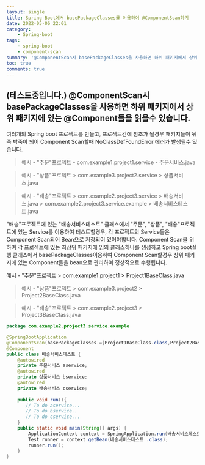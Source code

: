 ```yaml
---
layout: single
title: Spring Boot에서 basePackageClasses를 이용하여 @ComponentScan하기
date: 2022-05-06 22:01
category: 
    - Spring-boot
tags: 
    - spring-boot
    - component-scan
summary: '@ComponentScan시 basePackageClasses을 사용하면 하위 패키지에서 상위 패키지에 있는 @Component들을 읽을수 있습니다.'
toc: true
comments: true
---
```


(테스트중입니다.)
@ComponentScan시 basePackageClasses을 사용하면 하위 패키지에서 상위 패키지에 있는 @Component들을 읽을수 있습니다.
---

여러개의 Spring boot 프로젝트를 만들고, 
프로젝트간에 참조가 될경우 패키지들이 뒤죽 박죽이 되어 Component Scan할때 NoClassDefFoundError 에러가 발생될수 있습니다.


> 예시 - "주문"프로젝트 
    - com.example1.project1.service
    - 주문서비스.java

> 예시 - "상품"프로젝트
    > com.example3.project2.service
    >  상품서비스.java

> 예시 - "배송"프로젝트
    > com.example2.project3.service
    > 배송서비스.java
    > com.example2.project3.service.example
    > 배송서비스테스트.java 

"배송"프로젝트에 있는 "배송서비스테스트" 클래스에서 "주문", "상품", "배송"프로젝트에 있는 Service를 이용하여 테스트할경우, 각 프로젝트의 Service들은 Component Scan되어 Bean으로 저장되어 있어야합니다. Component Scan을 위하여 각 프로젝트에 있는 최상위 패키지에 임의 클래스하나를 생성하고  Spring boot실행 클래스에서 basePackageClasses이용하여 Component Scan할경우 상위 패키지에 있는 Component들을 bean으로 관리하여 정상적으로 수행됩니다. 

 예시 - "주문"프로젝트 
    > com.example1.project1
    > Project1BaseClass.java

> 예시 - "상품"프로젝트
    > com.example3.project2
    > Project2BaseClass.java

> 예시 - "배송"프로젝트
    > com.example2.project3
    > Project3BaseClass.java


```java
package com.example2.project3.service.example

@SpringBootApplication 
@ComponentScan(basePackageClasses ={Project1BaseClass.class,Project2BaseClass.class,Project3BaseClass.class})
@Component 
public class 배송서비스테스트 {
    @autowired
    private 주문서비스 aservice;
    @autowired
    private 상품서비스 bservice;
    @autowired
    private 배송서비스 cservice;
    
    public void run(){
       // To do aservice...
       // To do bservice..
       // To do cservice...
    }
    public static void main(String[] args) {
		ApplicationContext context = SpringApplication.run(배송서비스테스트.class, args);
		Test runner = context.getBean(배송서비스테스트 .class);
		runner.run();
	}
}
```

